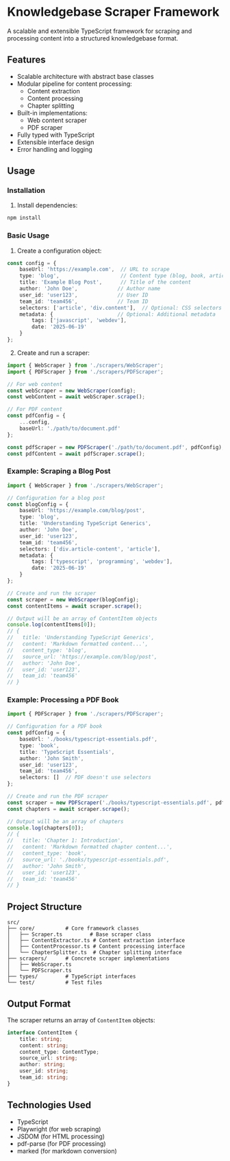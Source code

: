 # Knowledgebase Scraper Framework

A scalable and extensible TypeScript framework for scraping and processing content into a structured knowledgebase format.

## Features

- Scalable architecture with abstract base classes
- Modular pipeline for content processing:
  - Content extraction
  - Content processing
  - Chapter splitting
- Built-in implementations:
  - Web content scraper
  - PDF scraper
- Fully typed with TypeScript
- Extensible interface design
- Error handling and logging

## Usage

### Installation

1. Install dependencies:
```bash
npm install
```

### Basic Usage

1. Create a configuration object:
```typescript
const config = {
    baseUrl: 'https://example.com',  // URL to scrape
    type: 'blog',                    // Content type (blog, book, article, etc.)
    title: 'Example Blog Post',      // Title of the content
    author: 'John Doe',             // Author name
    user_id: 'user123',             // User ID
    team_id: 'team456',             // Team ID
    selectors: ['article', 'div.content'],  // Optional: CSS selectors for content
    metadata: {                     // Optional: Additional metadata
        tags: ['javascript', 'webdev'],
        date: '2025-06-19'
    }
};
```

2. Create and run a scraper:
```typescript
import { WebScraper } from './scrapers/WebScraper';
import { PDFScraper } from './scrapers/PDFScraper';

// For web content
const webScraper = new WebScraper(config);
const webContent = await webScraper.scrape();

// For PDF content
const pdfConfig = {
    ...config,
    baseUrl: './path/to/document.pdf'
};

const pdfScraper = new PDFScraper('./path/to/document.pdf', pdfConfig);
const pdfContent = await pdfScraper.scrape();
```

### Example: Scraping a Blog Post

```typescript
import { WebScraper } from './scrapers/WebScraper';

// Configuration for a blog post
const blogConfig = {
    baseUrl: 'https://example.com/blog/post',
    type: 'blog',
    title: 'Understanding TypeScript Generics',
    author: 'John Doe',
    user_id: 'user123',
    team_id: 'team456',
    selectors: ['div.article-content', 'article'],
    metadata: {
        tags: ['typescript', 'programming', 'webdev'],
        date: '2025-06-19'
    }
};

// Create and run the scraper
const scraper = new WebScraper(blogConfig);
const contentItems = await scraper.scrape();

// Output will be an array of ContentItem objects
console.log(contentItems[0]);
// {
//   title: 'Understanding TypeScript Generics',
//   content: 'Markdown formatted content...',
//   content_type: 'blog',
//   source_url: 'https://example.com/blog/post',
//   author: 'John Doe',
//   user_id: 'user123',
//   team_id: 'team456'
// }
```

### Example: Processing a PDF Book

```typescript
import { PDFScraper } from './scrapers/PDFScraper';

// Configuration for a PDF book
const pdfConfig = {
    baseUrl: './books/typescript-essentials.pdf',
    type: 'book',
    title: 'TypeScript Essentials',
    author: 'John Smith',
    user_id: 'user123',
    team_id: 'team456',
    selectors: []  // PDF doesn't use selectors
};

// Create and run the PDF scraper
const scraper = new PDFScraper('./books/typescript-essentials.pdf', pdfConfig);
const chapters = await scraper.scrape();

// Output will be an array of chapters
console.log(chapters[0]);
// {
//   title: 'Chapter 1: Introduction',
//   content: 'Markdown formatted chapter content...',
//   content_type: 'book',
//   source_url: './books/typescript-essentials.pdf',
//   author: 'John Smith',
//   user_id: 'user123',
//   team_id: 'team456'
// }
```

## Project Structure

```
src/
├── core/          # Core framework classes
│   ├── Scraper.ts         # Base scraper class
│   ├── ContentExtractor.ts # Content extraction interface
│   ├── ContentProcessor.ts # Content processing interface
│   └── ChapterSplitter.ts  # Chapter splitting interface
├── scrapers/      # Concrete scraper implementations
│   ├── WebScraper.ts
│   └── PDFScraper.ts
├── types/         # TypeScript interfaces
└── test/          # Test files
```

## Output Format

The scraper returns an array of `ContentItem` objects:

```typescript
interface ContentItem {
    title: string;
    content: string;
    content_type: ContentType;
    source_url: string;
    author: string;
    user_id: string;
    team_id: string;
}
```

## Technologies Used

- TypeScript
- Playwright (for web scraping)
- JSDOM (for HTML processing)
- pdf-parse (for PDF processing)
- marked (for markdown conversion)
